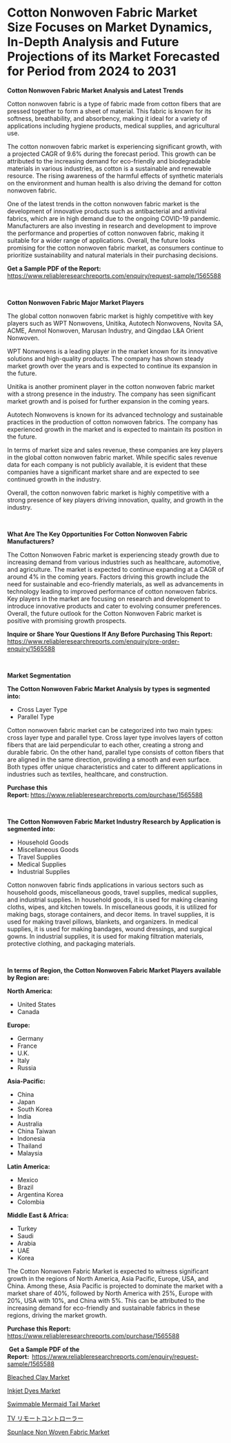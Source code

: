 <p><h1>Cotton Nonwoven Fabric Market Size Focuses on Market Dynamics, In-Depth Analysis and Future Projections of its Market Forecasted for Period from 2024 to 2031</h1></p><p><strong>Cotton Nonwoven Fabric Market Analysis and Latest Trends</strong></p>
<p><p>Cotton nonwoven fabric is a type of fabric made from cotton fibers that are pressed together to form a sheet of material. This fabric is known for its softness, breathability, and absorbency, making it ideal for a variety of applications including hygiene products, medical supplies, and agricultural use.</p><p>The cotton nonwoven fabric market is experiencing significant growth, with a projected CAGR of 9.6% during the forecast period. This growth can be attributed to the increasing demand for eco-friendly and biodegradable materials in various industries, as cotton is a sustainable and renewable resource. The rising awareness of the harmful effects of synthetic materials on the environment and human health is also driving the demand for cotton nonwoven fabric.</p><p>One of the latest trends in the cotton nonwoven fabric market is the development of innovative products such as antibacterial and antiviral fabrics, which are in high demand due to the ongoing COVID-19 pandemic. Manufacturers are also investing in research and development to improve the performance and properties of cotton nonwoven fabric, making it suitable for a wider range of applications. Overall, the future looks promising for the cotton nonwoven fabric market, as consumers continue to prioritize sustainability and natural materials in their purchasing decisions.</p></p>
<p><strong>Get a Sample PDF of the Report:&nbsp;</strong> <a href="https://www.reliableresearchreports.com/enquiry/request-sample/1565588">https://www.reliableresearchreports.com/enquiry/request-sample/1565588</a></p>
<p>&nbsp;</p>
<p><strong>Cotton Nonwoven Fabric Major Market Players</strong></p>
<p><p>The global cotton nonwoven fabric market is highly competitive with key players such as WPT Nonwovens, Unitika, Autotech Nonwovens, Novita SA, ACME, Anmol Nonwoven, Marusan Industry, and Qingdao L&A Orient Nonwoven. </p><p>WPT Nonwovens is a leading player in the market known for its innovative solutions and high-quality products. The company has shown steady market growth over the years and is expected to continue its expansion in the future. </p><p>Unitika is another prominent player in the cotton nonwoven fabric market with a strong presence in the industry. The company has seen significant market growth and is poised for further expansion in the coming years. </p><p>Autotech Nonwovens is known for its advanced technology and sustainable practices in the production of cotton nonwoven fabrics. The company has experienced growth in the market and is expected to maintain its position in the future. </p><p>In terms of market size and sales revenue, these companies are key players in the global cotton nonwoven fabric market. While specific sales revenue data for each company is not publicly available, it is evident that these companies have a significant market share and are expected to see continued growth in the industry. </p><p>Overall, the cotton nonwoven fabric market is highly competitive with a strong presence of key players driving innovation, quality, and growth in the industry.</p></p>
<p>&nbsp;</p>
<p><strong>What Are The Key Opportunities For Cotton Nonwoven Fabric Manufacturers?</strong></p>
<p><p>The Cotton Nonwoven Fabric market is experiencing steady growth due to increasing demand from various industries such as healthcare, automotive, and agriculture. The market is expected to continue expanding at a CAGR of around 4% in the coming years. Factors driving this growth include the need for sustainable and eco-friendly materials, as well as advancements in technology leading to improved performance of cotton nonwoven fabrics. Key players in the market are focusing on research and development to introduce innovative products and cater to evolving consumer preferences. Overall, the future outlook for the Cotton Nonwoven Fabric market is positive with promising growth prospects.</p></p>
<p><strong>Inquire or Share Your Questions If Any Before Purchasing This Report:</strong> <a href="https://www.reliableresearchreports.com/enquiry/pre-order-enquiry/1565588">https://www.reliableresearchreports.com/enquiry/pre-order-enquiry/1565588</a></p>
<p>&nbsp;</p>
<p><strong>Market Segmentation</strong></p>
<p><strong>The Cotton Nonwoven Fabric Market Analysis by types is segmented into:</strong></p>
<p><ul><li>Cross Layer Type</li><li>Parallel Type</li></ul></p>
<p><p>Cotton nonwoven fabric market can be categorized into two main types: cross layer type and parallel type. Cross layer type involves layers of cotton fibers that are laid perpendicular to each other, creating a strong and durable fabric. On the other hand, parallel type consists of cotton fibers that are aligned in the same direction, providing a smooth and even surface. Both types offer unique characteristics and cater to different applications in industries such as textiles, healthcare, and construction.</p></p>
<p><strong>Purchase this Report:&nbsp;</strong><a href="https://www.reliableresearchreports.com/purchase/1565588">https://www.reliableresearchreports.com/purchase/1565588</a></p>
<p>&nbsp;</p>
<p><strong>The Cotton Nonwoven Fabric Market Industry Research by Application is segmented into:</strong></p>
<p><ul><li>Household Goods</li><li>Miscellaneous Goods</li><li>Travel Supplies</li><li>Medical Supplies</li><li>Industrial Supplies</li></ul></p>
<p><p>Cotton nonwoven fabric finds applications in various sectors such as household goods, miscellaneous goods, travel supplies, medical supplies, and industrial supplies. In household goods, it is used for making cleaning cloths, wipes, and kitchen towels. In miscellaneous goods, it is utilized for making bags, storage containers, and decor items. In travel supplies, it is used for making travel pillows, blankets, and organizers. In medical supplies, it is used for making bandages, wound dressings, and surgical gowns. In industrial supplies, it is used for making filtration materials, protective clothing, and packaging materials.</p></p>
<p>&nbsp;</p>
<p><strong>In terms of Region, the Cotton Nonwoven Fabric Market Players available by Region are:</strong></p>
<p>
    <p> <strong> North America: </strong>
        <ul>
            <li>United States</li>
            <li>Canada</li>
        </ul>
        </p> 
    <p> <strong> Europe: </strong>
        <ul>
            <li>Germany</li>
            <li>France</li>
            <li>U.K.</li>
            <li>Italy</li>
            <li>Russia</li>
        </ul>
        </p> 
    <p> <strong> Asia-Pacific: </strong>
        <ul>
            <li>China</li>
            <li>Japan</li>
            <li>South Korea</li>
            <li>India</li>
            <li>Australia</li>
            <li>China Taiwan</li>
            <li>Indonesia</li>
            <li>Thailand</li>
            <li>Malaysia</li>
        </ul>
        </p> 
    <p> <strong> Latin America: </strong>
        <ul>
            <li>Mexico</li>
            <li>Brazil</li>
            <li>Argentina Korea</li>
            <li>Colombia</li>
        </ul>
        </p> 
    <p> <strong> Middle East & Africa: </strong>
        <ul>
            <li>Turkey</li>
            <li>Saudi</li>
            <li>Arabia</li>
            <li>UAE</li>
            <li>Korea</li>
        </ul>
    </p>
    </p>
<p><p>The Cotton Nonwoven Fabric Market is expected to witness significant growth in the regions of North America, Asia Pacific, Europe, USA, and China. Among these, Asia Pacific is projected to dominate the market with a market share of 40%, followed by North America with 25%, Europe with 20%, USA with 10%, and China with 5%. This can be attributed to the increasing demand for eco-friendly and sustainable fabrics in these regions, driving the market growth.</p></p>
<p><strong>Purchase this Report: </strong><a href="https://www.reliableresearchreports.com/purchase/1565588">https://www.reliableresearchreports.com/purchase/1565588</a></p>
<p>&nbsp;<strong>Get a Sample PDF of the Report:&nbsp;&nbsp;</strong><a href="https://www.reliableresearchreports.com/enquiry/request-sample/1565588">https://www.reliableresearchreports.com/enquiry/request-sample/1565588</a></p>
<p><strong></strong></p>
<p><p><a href="https://sore-arch-6db.notion.site/Bleached-Clay-Market-Offers-Provide-Insightful-Data-for-the-Time-Period-from-2024-to-2031-and-also-P-b02cb76e99c94d31b716479440e21b0f">Bleached Clay Market</a></p><p><a href="https://github.com/fiixsa/Market-Research-Report-List-1/blob/main/inkjet-dyes-market.md">Inkjet Dyes Market</a></p><p><a href="https://issuu.com/reportprime-2/docs/swimmable-mermaid-tail-market-size-2030.pptx">Swimmable Mermaid Tail Market</a></p><p><a href="https://github.com/xemfu2379520/Market-Research-Report-List-1/blob/main/4494058190307.md">TV リモートコントローラー</a></p><p><a href="https://github.com/Airanohannonzb68e5pb53oc1/Market-Research-Report-List-1/blob/main/spunlace-non-woven-fabric-market.md">Spunlace Non Woven Fabric Market</a></p></p>